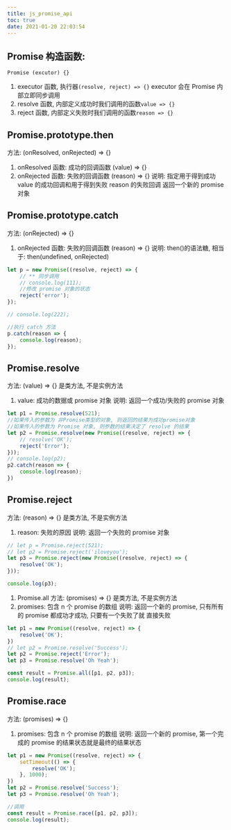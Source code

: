 ```yaml
---
title: js_promise_api
toc: true
date: 2021-01-20 22:03:54
---
```

## Promise 构造函数: 
`Promise (excutor) {}`
1. executor 函数, 执行器`(resolve, reject) => {}`   executor 会在 Promise 内部立即同步调用
2. resolve 函数, 内部定义成功时我们调用的函数`value => {}`
3. reject 函数, 内部定义失败时我们调用的函数`reason => {}`


## Promise.prototype.then 

方法: (onResolved, onRejected) => {} 
1. onResolved 函数:  成功的回调函数    (value) => {} 
2. onRejected 函数:  失败的回调函数  (reason) => {} 
说明:  指定用于得到成功 value 的成功回调和用于得到失败 reason 的失败回调 
返回一个新的 promise 对象 

## Promise.prototype.catch 
方法: (onRejected) => {} 
1. onRejected 函数:  失败的回调函数  (reason) => {} 
说明: then()的语法糖,  相当于: then(undefined, onRejected)

```js
let p = new Promise((resolve, reject) => {
    // ** 同步调用
    // console.log(111);
    //修改 promise 对象的状态
    reject('error');
});

// console.log(222);

//执行 catch 方法
p.catch(reason => {
    console.log(reason);
});
```


## Promise.resolve 
方法: (value) => {} 是类方法, 不是实例方法
1. value:  成功的数据或 promise 对象 
说明:  返回一个成功/失败的 promise 对象

```js
let p1 = Promise.resolve(521);
//如果传入的参数为 非Promise类型的对象, 则返回的结果为成功promise对象
//如果传入的参数为 Promise 对象, 则参数的结果决定了 resolve 的结果
let p2 = Promise.resolve(new Promise((resolve, reject) => {
    // resolve('OK');
    reject('Error');
}));
// console.log(p2);
p2.catch(reason => {
    console.log(reason);
})
```

## Promise.reject 
方法: (reason) => {} 是类方法, 不是实例方法
1. reason:  失败的原因 
说明:  返回一个失败的 promise 对象 
```js
// let p = Promise.reject(521);
// let p2 = Promise.reject('iloveyou');
let p3 = Promise.reject(new Promise((resolve, reject) => {
    resolve('OK');
}));

console.log(p3);
```

1. Promise.all 方法: (promises) => {} 是类方法, 不是实例方法
1. promises:  包含 n 个 promise 的数组 
说明:  返回一个新的 promise,  只有所有的 promise 都成功才成功,  只要有一个失败了就
直接失败 
```js
let p1 = new Promise((resolve, reject) => {
    resolve('OK');
})
// let p2 = Promise.resolve('Success');
let p2 = Promise.reject('Error');
let p3 = Promise.resolve('Oh Yeah');

const result = Promise.all([p1, p2, p3]);
console.log(result);
```

## Promise.race 
方法: (promises) => {} 
1. promises:  包含 n 个 promise 的数组 
说明:  返回一个新的 promise,  第一个完成的 promise 的结果状态就是最终的结果状态
```js
let p1 = new Promise((resolve, reject) => {
    setTimeout(() => {
        resolve('OK');
    }, 1000);
})
let p2 = Promise.resolve('Success');
let p3 = Promise.resolve('Oh Yeah');

//调用
const result = Promise.race([p1, p2, p3]);
console.log(result);
```